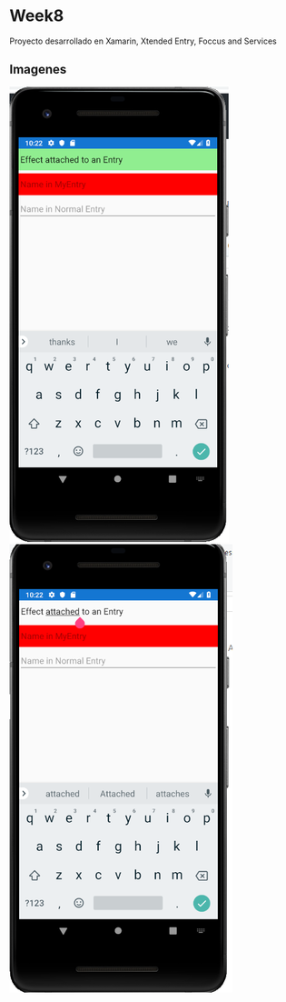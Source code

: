 # Week8
Proyecto desarrollado en Xamarin, Xtended Entry, Foccus and Services

## Imagenes
![Alt Image](https://github.com/EmySaulIntec/Week8/blob/master/Imagenes/1.PNG)
![Alt Image](https://github.com/EmySaulIntec/Week8/blob/master/Imagenes/2.PNG)
